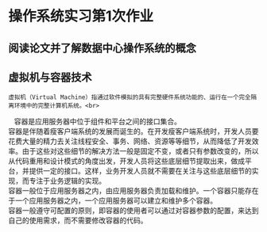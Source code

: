 操作系统实习第1次作业<br>
====
阅读论文并了解数据中心操作系统的概念
----
    
    

虚拟机与容器技术
----
    虚拟机（Virtual Machine）指通过软件模拟的具有完整硬件系统功能的、运行在一个完全隔离环境中的完整计算机系统。<br>
    容器是应用服务器中位于组件和平台之间的接口集合。<br>
    容器是伴随着瘦客户端系统的发展而诞生的。在开发瘦客户端系统时，开发人员要花费大量的精力去关注线程安全、事务、网络、资源等等细节，从而降低了开发效率。由于这些对这些细节的解决方法一般是固定不变，或者只有参数改变的，所以从代码重用和设计模式的角度出发，开发人员将这些底层细节提取出来，做成平台，并提供一定的接口。这样，业务开发人员就不需要在关注与这些底层细节的实现，而专注于业务逻辑的实现。<br>
    容器一般位于应用服务器之内，由应用服务器负责加载和维护。一个容器只能存在于一个应用服务器之内，一个应用服务器可以建立和维护多个容器。<br>
    容器一般遵守可配置的原则，即容器的使用者可以通过对容器参数的配置，来达到自己的使用需求，而不需要修改容器的代码。<br>

    

